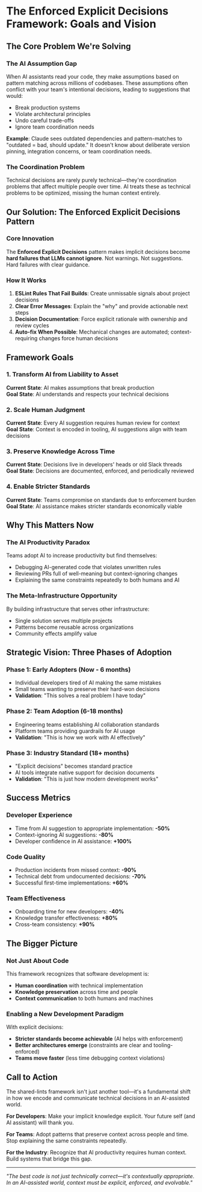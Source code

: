 # The Enforced Explicit Decisions Framework: Goals and Vision

## The Core Problem We're Solving

### The AI Assumption Gap

When AI assistants read your code, they make assumptions based on pattern matching across millions of codebases. These assumptions often conflict with your team's intentional decisions, leading to suggestions that would:

- Break production systems
- Violate architectural principles  
- Undo careful trade-offs
- Ignore team coordination needs

**Example**: Claude sees outdated dependencies and pattern-matches to "outdated = bad, should update." It doesn't know about deliberate version pinning, integration concerns, or team coordination needs.

### The Coordination Problem

Technical decisions are rarely purely technical—they're coordination problems that affect multiple people over time. AI treats these as technical problems to be optimized, missing the human context entirely.

## Our Solution: The Enforced Explicit Decisions Pattern

### Core Innovation

The **Enforced Explicit Decisions** pattern makes implicit decisions become **hard failures that LLMs cannot ignore**. Not warnings. Not suggestions. Hard failures with clear guidance.

### How It Works

1. **ESLint Rules That Fail Builds**: Create unmissable signals about project decisions
2. **Clear Error Messages**: Explain the "why" and provide actionable next steps
3. **Decision Documentation**: Force explicit rationale with ownership and review cycles
4. **Auto-fix When Possible**: Mechanical changes are automated; context-requiring changes force human decisions

## Framework Goals

### 1. Transform AI from Liability to Asset

**Current State**: AI makes assumptions that break production  
**Goal State**: AI understands and respects your technical decisions

### 2. Scale Human Judgment

**Current State**: Every AI suggestion requires human review for context  
**Goal State**: Context is encoded in tooling, AI suggestions align with team decisions

### 3. Preserve Knowledge Across Time

**Current State**: Decisions live in developers' heads or old Slack threads  
**Goal State**: Decisions are documented, enforced, and periodically reviewed

### 4. Enable Stricter Standards

**Current State**: Teams compromise on standards due to enforcement burden  
**Goal State**: AI assistance makes stricter standards economically viable

## Why This Matters Now

### The AI Productivity Paradox

Teams adopt AI to increase productivity but find themselves:

- Debugging AI-generated code that violates unwritten rules
- Reviewing PRs full of well-meaning but context-ignoring changes
- Explaining the same constraints repeatedly to both humans and AI

### The Meta-Infrastructure Opportunity

By building infrastructure that serves other infrastructure:

- Single solution serves multiple projects
- Patterns become reusable across organizations
- Community effects amplify value

## Strategic Vision: Three Phases of Adoption

### Phase 1: Early Adopters (Now - 6 months)

- Individual developers tired of AI making the same mistakes
- Small teams wanting to preserve their hard-won decisions
- **Validation**: "This solves a real problem I have today"

### Phase 2: Team Adoption (6-18 months)

- Engineering teams establishing AI collaboration standards
- Platform teams providing guardrails for AI usage
- **Validation**: "This is how we work with AI effectively"

### Phase 3: Industry Standard (18+ months)

- "Explicit decisions" becomes standard practice
- AI tools integrate native support for decision documents
- **Validation**: "This is just how modern development works"

## Success Metrics

### Developer Experience

- Time from AI suggestion to appropriate implementation: **-50%**
- Context-ignoring AI suggestions: **-80%**
- Developer confidence in AI assistance: **+100%**

### Code Quality

- Production incidents from missed context: **-90%**
- Technical debt from undocumented decisions: **-70%**
- Successful first-time implementations: **+60%**

### Team Effectiveness

- Onboarding time for new developers: **-40%**
- Knowledge transfer effectiveness: **+80%**
- Cross-team consistency: **+90%**

## The Bigger Picture

### Not Just About Code

This framework recognizes that software development is:

- **Human coordination** with technical implementation
- **Knowledge preservation** across time and people
- **Context communication** to both humans and machines

### Enabling a New Development Paradigm

With explicit decisions:

- **Stricter standards become achievable** (AI helps with enforcement)
- **Better architectures emerge** (constraints are clear and tooling-enforced)
- **Teams move faster** (less time debugging context violations)

## Call to Action

The shared-lints framework isn't just another tool—it's a fundamental shift in how we encode and communicate technical decisions in an AI-assisted world.

**For Developers**: Make your implicit knowledge explicit. Your future self (and AI assistant) will thank you.

**For Teams**: Adopt patterns that preserve context across people and time. Stop explaining the same constraints repeatedly.

**For the Industry**: Recognize that AI productivity requires human context. Build systems that bridge this gap.

---

*"The best code is not just technically correct—it's contextually appropriate. In an AI-assisted world, context must be explicit, enforced, and evolvable."*

